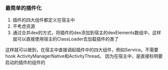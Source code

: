 ### 最简单的插件化

1. 插件的四大组件都定义在宿主中
2. 不考虑资源
3. 通过合并dex的方式，将插件的dex添加到宿主的dexElements数组中，这样就可以直接使用宿主的ClassLoader去加载插件的类了

这样就可以做到，在宿主中直接调起插件中的四大组件，例如Service。不需要hook ActivityManagerNative和ActivityThread。
因为在宿主中，是直接标明要启动的插件的组件的